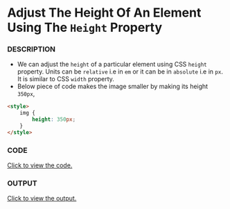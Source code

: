 # Adjust The Height Of An Element Using The `Height` Property

### DESCRIPTION
* We can adjust the `height` of a particular element using CSS `height` property. Units can be `relative` i.e in `em` or it can be in `absolute` i.e in `px`. It is similar to CSS `width` property.
* Below piece of code makes the image smaller by making its height `350px`,
```html
<style>
    img {
        height: 350px;
    }
</style>
``` 
 

### CODE
[Click to view the code.](adjust-the-height-of-an-element-using-the-height-property.html)

### OUTPUT
[Click to view the output.](http://htmlpreview.github.io/?https://github.com/saipothanjanjanam/freecodecamp-full-stack-dev/blob/master/Responsive_Web_Design_Certification/3.Applied_Visual_Design/2.Adjust_The_Height_Of_An_Element_Using_The_Height_Property/adjust-the-height-of-an-element-using-the-height-property.html)
